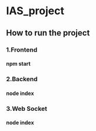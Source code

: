 # IAS_project
## How to run the project
### 1.Frontend
#### npm start
### 2.Backend
#### node index
### 3.Web Socket
#### node index
